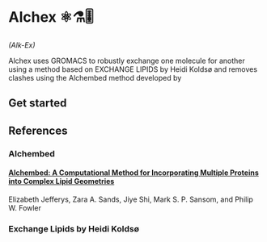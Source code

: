 Alchex ⚛⚗🎚 
===========
_(Alk-Ex)_

Alchex uses GROMACS to robustly exchange one molecule for another using a method based on EXCHANGE LIPIDS by Heidi Koldsø and removes clashes using the Alchembed method developed by 

Get started
-----------

References
----------

### Alchembed

#### [Alchembed: A Computational Method for Incorporating Multiple Proteins into Complex Lipid Geometries](http://pubs.acs.org/doi/abs/10.1021/ct501111d)

Elizabeth Jefferys, Zara A. Sands, Jiye Shi, Mark S. P. Sansom, and Philip W. Fowler

### Exchange Lipids by Heidi Koldsø